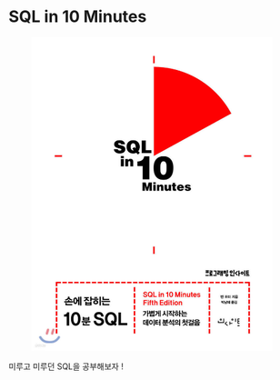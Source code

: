 # SQL in 10 Minutes

<figure><img src="../../.gitbook/assets/image (2) (1) (1) (1).png" alt=""><figcaption></figcaption></figure>

미루고 미루던 SQL을 공부해보자 !

